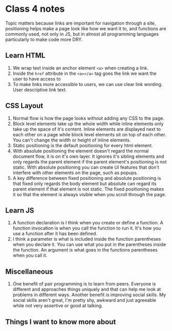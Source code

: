 # Class 4 notes

Topic matters because links are important for navigation through a site, positioning helps make a page look like how we want it to, and functions are commonly used, not only in JS, but in almost all programming languages particularly to make code more DRY.

## Learn HTML

1. We wrap text inside an anchor element ```<a>``` when creating a link.
2. Inside the ```href``` attribute in the ```<a></a>``` tag goes the link we want the user to have access to
3. To make links more accessible to users, we can use clear link wording. User descriptive link text.

## CSS Layout

1. Normal flow is how the page looks without adding any CSS to the page.
2. Block level elements take up the whole width while inline elements only take up the space of it's content. Inline elements are displayed next to each other on a page while block level elements sit on top of each other. You can't change the width or height of inline elements.
3. Static positioning is the default positioning for every html element.
4. With absolute positioning the element doesn't regard the normal document flow, it is on it's own layer. It ignores it's sibling elements and only regards the parent element if the parent element's positioning is not static. With absolute positioning you can create UI features that don't interfere with other elements on the page, such as popups.
5. A key difference between fixed positioning and absolute positioning is that fixed only regards the body element but absolute can regard its parent element if that element is not static. The fixed positioning makes it so that the element is always visible when you scroll through the page.

## Learn JS

1. A function declaration is I think when you create or define a function. A function invocation is when you call the function to run it. It's how you use a function after it has been defined.
2. I think a parameter is what is included inside the function parentheses when you declare it. You can use what you put in the parentheses inside the function. An argument is what goes in the functions parentheses when you call it.

## Miscellaneous

1. One benefit of pair programming is to learn from peers. Everyone is different and approaches things uniquely and that can help me look at problems in different ways. Another benefit is improving social skills. My social skills aren't great, I'm pretty shy, awkward and just agreeable while not very assertive or good at talking.

## Things I want to know more about
